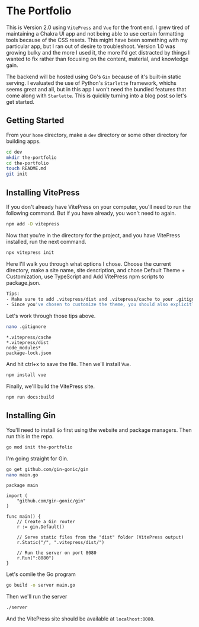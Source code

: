 # The Portfolio

This is Version 2.0 using `VitePress` and `Vue` for the front end. I grew tired of maintaining a
Chakra UI app and not being able to use certain formatting tools because of the CSS resets. This
might have been something with my particular app, but I ran out of desire to troubleshoot. Version
1.0 was growing bulky and the more I used it, the more I'd get distracted by things I wanted to fix
rather than focusing on the content, material, and knowledge gain.

The backend will be hosted using Go's `Gin` because of it's built-in static serving. I evaluated the
use of Python's `Starlette` framework, whichs seems great and all, but in this app I won't need
the bundled features that come along with `Starlette`. This is quickly turning into a blog post so
let's get started.

## Getting Started

From your `home` directory, make a `dev` directory or some other directory for building apps.

```bash
cd dev
mkdir the-portfolio
cd the-portfolio
touch README.md
git init
```

## Installing VitePress

If you don't already have VitePress on your computer, you'll need to run the following command.
But if you have already, you won't need to again.

```bash
npm add -D vitepress
```

Now that you're in the directory for the project, and you have VitePress installed, run the next
command.

```bash
npx vitepress init
```

Here I'll walk you through what options I chose. Choose the current directory, make a site name,
site description, and chose Default Theme + Customization, use TypeScript and Add VitePress npm
scripts to package.json.

```bash
Tips:
- Make sure to add .vitepress/dist and .vitepress/cache to your .gitignore file.
- Since you've chosen to customize the theme, you should also explicitly install vue as a dev dependency.
```

Let's work through those tips above.

```bash
nano .gitignore
```

```nano
*.vitepress/cache
*.vitepress/dist
node_modules*
package-lock.json
```

And hit ctrl+x to save the file. Then we'll install `Vue`.

```bash
npm install vue
```

Finally, we'll build the VitePress site.

```bash
npm run docs:build
```

## Installing Gin

You'll need to install `Go` first using the website and package managers. Then run this in the repo.

```bash
go mod init the-portfolio
```

I'm going straight for Gin.

```bash
go get github.com/gin-gonic/gin
nano main.go
```

```nano
package main

import (
    "github.com/gin-gonic/gin"
)

func main() {
    // Create a Gin router
    r := gin.Default()

    // Serve static files from the "dist" folder (VitePress output)
    r.Static("/", ".vitepress/dist/")

    // Run the server on port 8080
    r.Run(":8080")
}
```

Let's comile the Go program

```bash
go build -o server main.go
```

Then we'll run the server

```bash
./server
```

And the VitePress site should be available at `localhost:8080`.
